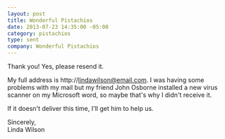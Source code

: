 ```yaml
---
layout: post
title: Wonderful Pistachios
date: 2013-07-23 14:35:00 -05:00
category: pistachios
type: sent
company: Wonderful Pistachios
---
```


Thank you! Yes, please resend it. 

My full address is http://lindawilson@email.com. I was having some problems with my mail but my friend John Osborne installed a new virus scanner on my Microsoft word, so maybe that's why I didn't receive it.

If it doesn't deliver this time, I'll get him to help us.

Sincerely,<br/>
Linda Wilson

